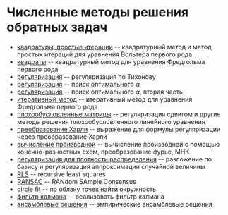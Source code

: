 # Численные методы решения обратных задач

- [квадратуры, простые итерации](/_09_09_23.ipynb) -- квадратурный метод и метод простых итераций для уравнения Вольтера первого рода
- [квадраты](/_09_16_23.ipynb) -- квадратурный метод для уравнения Фредгольма первого рода
- [регуляризация](/_09_23_23.ipynb) -- регуляризация по Тихонову
- [регуляризация](/_09_39_23.ipynb) -- поиск оптимального $\alpha$
- [регуляризация](/_10_07_23.ipynb) -- поиск оптимального $\alpha$, вторая часть
- [итеративный метод](/_10_14_23.ipynb) -- итеративный метод для уравнения Фредгольма первого рода
- [плохообусловленные матрицы](/_10_21_23.ipynb) -- регуляризация сдвигом и другие методы решения плохообусловленного линейного уравнения
- [преобразование Харли](/_10_28_23.pdf) -- выражение для формулы регуляризации через преобразование Харли
- [вычисление производной](/_11_11_23.ipynb) -- вычисление производной с помощью конечно-разностных схем, преобразование фурье, МНК
- [регуляризация для плотности распределения](/_11_18_23.ipynb) -- разложение по базису и регуляризация аппроксимации случайной величины
- [RLS](/_11_25_23.ipynb) -- recursive least squares
- [RANSAC](/_12_02_23.ipynb) -- RANdom SAmple Consensus
- [circle fit](/_12_02_23_hw.ipynb) -- по облаку точек найти окружность
- [фильтр калмана](/_12_09_23.ipynb) -- реализовать фильтр калмана
- [ансамблевые решения](/_11_18_23.ipynb) -- эмпирические ансамблевые решения
